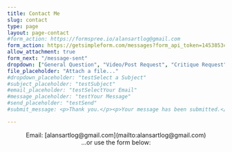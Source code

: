 ```yaml
---
title: Contact Me
slug: contact
type: page
layout: page-contact
#form_action: https://formspree.io/alansartlog@gmail.com
form_action: https://getsimpleform.com/messages?form_api_token=1453853c6aa5082a1815725434704a94
allow_attachment: true
form_next: "/message-sent"
dropdown: ["General Question", "Video/Post Request", "Critique Request", "Commission/Store Related", "Patreon Related", "Other"]
file_placeholder: "Attach a file..."
#dropdown_placeholder: "testSelect a Subject"
#subject_placeholder: "testSubject"
#email_placeholder: "testSelectYour Email"
#message_placeholder: "testYour Message"
#send_placeholder: "testSend"
#submit_message: <p>Thank you.</p><p>Your message has been submitted.</p>

---
```

<center>Email: [alansartlog@gmail.com](mailto:alansartlog@gmail.com)</center>

<center>...or use the form below:</center>
